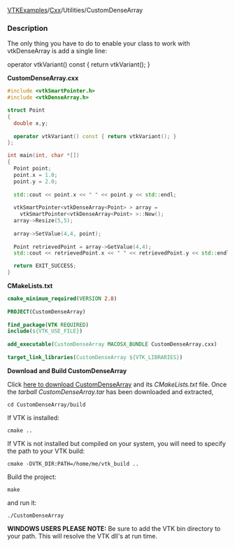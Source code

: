 [VTKExamples](Home)/[Cxx](Cxx)/Utilities/CustomDenseArray

### Description
The only thing you have to do to enable your class to work with vtkDenseArray is add a single line:   

<source lang="cpp">
operator vtkVariant() const { return vtkVariant(); }
</source>

**CustomDenseArray.cxx**
```c++
#include <vtkSmartPointer.h>
#include <vtkDenseArray.h>

struct Point
{
  double x,y;
  
  operator vtkVariant() const { return vtkVariant(); }
};

int main(int, char *[])
{
  Point point;
  point.x = 1.0;
  point.y = 2.0;
  
  std::cout << point.x << " " << point.y << std::endl;
      
  vtkSmartPointer<vtkDenseArray<Point> > array = 
    vtkSmartPointer<vtkDenseArray<Point> >::New();
  array->Resize(5,5);
  
  array->SetValue(4,4, point);
  
  Point retrievedPoint = array->GetValue(4,4);
  std::cout << retrievedPoint.x << " " << retrievedPoint.y << std::endl;

  return EXIT_SUCCESS;
}
```
**CMakeLists.txt**
```cmake
cmake_minimum_required(VERSION 2.8)
 
PROJECT(CustomDenseArray)
 
find_package(VTK REQUIRED)
include(${VTK_USE_FILE})
 
add_executable(CustomDenseArray MACOSX_BUNDLE CustomDenseArray.cxx)
 
target_link_libraries(CustomDenseArray ${VTK_LIBRARIES})
```

**Download and Build CustomDenseArray**

Click [here to download CustomDenseArray](https://github.com/lorensen/VTKWikiExamplesTarballs/raw/master/CustomDenseArray.tar) and its *CMakeLists.txt* file.
Once the *tarball CustomDenseArray.tar* has been downloaded and extracted,
```
cd CustomDenseArray/build 
```
If VTK is installed:
```
cmake ..
```
If VTK is not installed but compiled on your system, you will need to specify the path to your VTK build:
```
cmake -DVTK_DIR:PATH=/home/me/vtk_build ..
```
Build the project:
```
make
```
and run it:
```
./CustomDenseArray
```
**WINDOWS USERS PLEASE NOTE:** Be sure to add the VTK bin directory to your path. This will resolve the VTK dll's at run time.

